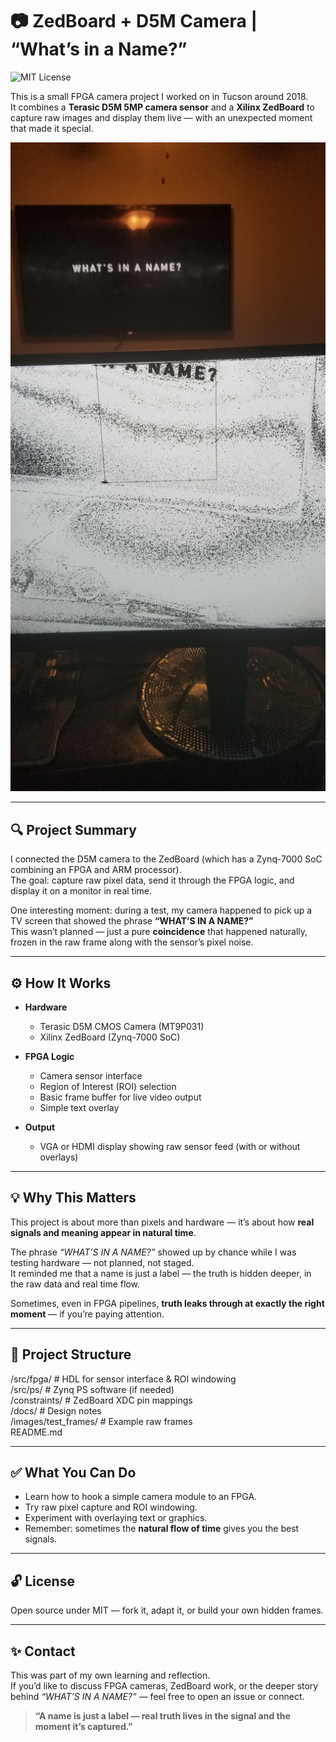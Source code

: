 # 📷 ZedBoard + D5M Camera | “What’s in a Name?”
![MIT License](https://img.shields.io/badge/License-MIT-green.svg)

This is a small FPGA camera project I worked on in Tucson around 2018.  
It combines a **Terasic D5M 5MP camera sensor** and a **Xilinx ZedBoard** to capture raw images and display them live — with an unexpected moment that made it special.

<p align="center">
  <img src="https://github.com/zakinder/zedboard-d5m-name-echo/blob/main/images/20181021_223703.jpg" alt="WHAT'S IN A NAME?" width="600"/>
</p>

---

## 🔍 Project Summary

I connected the D5M camera to the ZedBoard (which has a Zynq-7000 SoC combining an FPGA and ARM processor).  
The goal: capture raw pixel data, send it through the FPGA logic, and display it on a monitor in real time.

One interesting moment: during a test, my camera happened to pick up a TV screen that showed the phrase **“WHAT’S IN A NAME?”**  
This wasn’t planned — just a pure **coincidence** that happened naturally, frozen in the raw frame along with the sensor’s pixel noise.

---

## ⚙️ How It Works

- **Hardware**
  - Terasic D5M CMOS Camera (MT9P031)
  - Xilinx ZedBoard (Zynq-7000 SoC)

- **FPGA Logic**
  - Camera sensor interface
  - Region of Interest (ROI) selection
  - Basic frame buffer for live video output
  - Simple text overlay

- **Output**
  - VGA or HDMI display showing raw sensor feed (with or without overlays)

---

## 💡 Why This Matters

This project is about more than pixels and hardware — it’s about how **real signals and meaning appear in natural time**.

The phrase *“WHAT’S IN A NAME?”* showed up by chance while I was testing hardware — not planned, not staged.  
It reminded me that a name is just a label — the truth is hidden deeper, in the raw data and real time flow.

Sometimes, even in FPGA pipelines, **truth leaks through at exactly the right moment** — if you’re paying attention.

---

## 📂 Project Structure

/src/fpga/         # HDL for sensor interface & ROI windowing  
/src/ps/           # Zynq PS software (if needed)  
/constraints/      # ZedBoard XDC pin mappings  
/docs/             # Design notes  
/images/test_frames/  # Example raw frames  
README.md

---

## ✅ What You Can Do

- Learn how to hook a simple camera module to an FPGA.
- Try raw pixel capture and ROI windowing.
- Experiment with overlaying text or graphics.
- Remember: sometimes the **natural flow of time** gives you the best signals.

---

## 🔓 License

Open source under MIT — fork it, adapt it, or build your own hidden frames.

---

## ✨ Contact

This was part of my own learning and reflection.  
If you’d like to discuss FPGA cameras, ZedBoard work, or the deeper story behind *“WHAT’S IN A NAME?”* — feel free to open an issue or connect.

> **“A name is just a label — real truth lives in the signal and the moment it’s captured.”**
